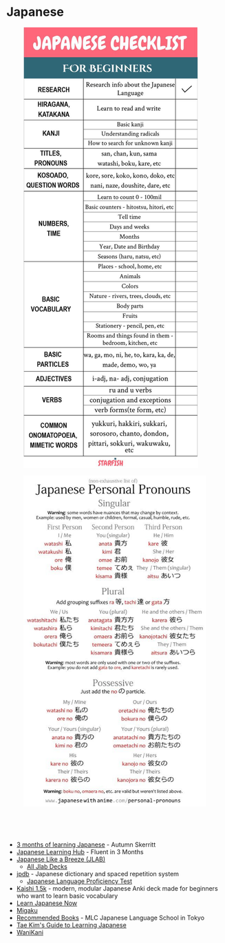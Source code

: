 # Japanese

<figure><img src="../../../.gitbook/assets/Japanese Language Checklist for Beginners.jpeg" alt=""><figcaption></figcaption></figure>

<figure><img src="../../../.gitbook/assets/Japanese Personal Pronouns.jpg" alt=""><figcaption></figcaption></figure>

<figure><img src="https://i.pinimg.com/736x/b5/c0/49/b5c0499b19127ac6e598f89d7dd29e48.jpg" alt=""><figcaption></figcaption></figure>

<figure><img src="https://i.pinimg.com/736x/fc/c6/af/fcc6af3fe75fe934c3f43e32e9e960fc.jpg" alt=""><figcaption></figcaption></figure>

* [3 months of learning Japanese](https://skerritt.blog/3-months-of-learning-japanese/) - Autumn Skerritt
* [Japanese Learning Hub](https://www.fluentin3months.com/learn/japanese-learning-hub/) - Fluent in 3 Months
* [Japanese Like a Breeze (JLAB)](https://www.japanese-like-a-breeze.com/)
  * [All Jlab Decks](https://www.japanese-like-a-breeze.com/all-decks/)
* [jpdb](https://jpdb.io/) - Japanese dictionary and spaced repetition system
  * [Japanese Language Proficiency Test](https://jpdb.io/vocabulary-list/924/japanese-language-proficiency-test)
* [Kaishi 1.5k](https://github.com/donkuri/Kaishi) - modern, modular Japanese Anki deck made for beginners who want to learn basic vocabulary
* [Learn Japanese Now](https://marshallyin.com/)
* [Migaku](https://migaku.com/)
* [Recommended Books](https://www.mlcjapanese.co.jp/recommended_books.html) - MLC Japanese Language School in Tokyo
* [Tae Kim's Guide to Learning Japanese](https://guidetojapanese.org/learn/)
* [WaniKani](https://www.wanikani.com/)
